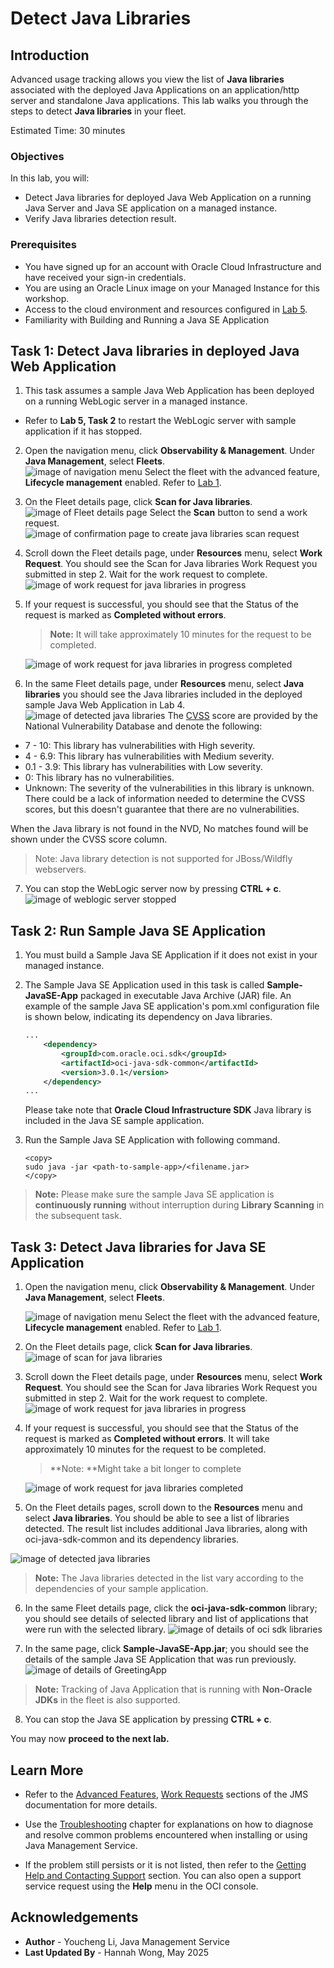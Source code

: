 # Detect Java Libraries

## Introduction

Advanced usage tracking allows you view the list of **Java libraries** associated with the deployed Java Applications on an application/http server and standalone Java applications.
This lab walks you through the steps to detect **Java libraries** in your fleet.

Estimated Time: 30 minutes

### Objectives

In this lab, you will:

* Detect Java libraries for deployed Java Web Application on a running Java Server and Java SE application on a managed instance.
* Verify Java libraries detection result.


### Prerequisites

* You have signed up for an account with Oracle Cloud Infrastructure and have received your sign-in credentials.
* You are using an Oracle Linux image on your Managed Instance for this workshop.
* Access to the cloud environment and resources configured in [Lab 5](?lab=track-java-servers).
* Familiarity with Building and Running a Java SE Application

## Task 1: Detect Java libraries in deployed Java Web Application

1. This task assumes a sample Java Web Application has been deployed on a running WebLogic server in a managed instance.
  * Refer to **Lab 5, Task 2** to restart the WebLogic server with sample application if it has stopped.

2. Open the navigation menu, click **Observability & Management**. Under **Java Management**, select **Fleets**.  
     ![image of navigation menu](images/console-navigation-jms.png)
       Select the fleet with the advanced feature, **Lifecycle management** enabled. Refer to  [Lab 1](?lab=set-up-and-enable-advanced-features-on-java-management-service).

3. On the Fleet details page, click **Scan for Java libraries**.
     ![image of Fleet details page](images/scan-java-libraries.png)
    Select the **Scan** button to send a work request.
     ![image of confirmation page to create java libraries scan request](images/scan-java-libraries-submit.png)

4. Scroll down the Fleet details page, under **Resources** menu, select **Work Request**. You should see the Scan for Java libraries Work Request you submitted in step 2. Wait for the work request to complete.
     ![image of work request for java libraries in progress](images/work-request-of-libraries-scan-in-progress.png)

5. If your request is successful, you should see that the Status of the request is marked as **Completed without errors**. 

     > **Note:** It will take approximately 10 minutes for the request to be completed.

     ![image of work request for java libraries in progress completed](images/work-request-of-libraries-scan-completed.png)

6. In the same Fleet details page, under **Resources** menu, select **Java libraries** you should see the Java libraries included in the deployed sample Java Web Application in Lab 4.
    ![image of detected java libraries](images/java-libraries-web.png)
    The [CVSS](https://www.oracle.com/security-alerts/cvssscoringsystem.html) score are provided by the National Vulnerability Database and denote the following: 
  - 7 - 10: This library has vulnerabilities with High severity. 
   - 4 - 6.9: This library has vulnerabilities with Medium severity. 
   - 0.1 - 3.9: This library has vulnerabilities with Low severity. 
   - 0: This library has no vulnerabilities.
   - Unknown: The severity of the vulnerabilities in this library is unknown. There could be a lack of information needed to determine the CVSS scores, but this doesn't guarantee that there are no vulnerabilities. 

  When the Java library is not found in the NVD, No matches found will be shown under the CVSS score column.
  > Note: Java library detection is not supported for JBoss/Wildfly webservers.

7. You can stop the WebLogic server now by pressing **CTRL + c**.
    ![image of weblogic server stopped](images/stop-weblogic-server.png)


## Task 2: Run Sample Java SE Application

1. You must build a Sample Java SE Application if it does not exist in your managed instance.
2. The Sample Java SE Application used in this task is called **Sample-JavaSE-App** packaged in executable Java Archive (JAR) file. An example of the sample Java SE application's pom.xml configuration file is shown below, indicating its dependency on Java libraries.
	```xml
	...
		<dependency>
			<groupId>com.oracle.oci.sdk</groupId>
			<artifactId>oci-java-sdk-common</artifactId>
			<version>3.0.1</version>
		</dependency>
	...
	```
	Please take note that **Oracle Cloud Infrastructure SDK** Java library is included in the Java SE sample application.

3. Run the Sample Java SE Application with following command.
	```
	<copy>
	sudo java -jar <path-to-sample-app>/<filename.jar>
	</copy>
	```
> **Note:** Please make sure the sample Java SE application is **continuously running** without interruption during **Library Scanning** in the subsequent task.

## Task 3: Detect Java libraries for Java SE Application

1. Open the navigation menu, click **Observability & Management**. Under **Java Management**, select **Fleets**.

    ![image of navigation menu](images/console-navigation-jms.png)
    Select the fleet with the advanced feature, **Lifecycle management** enabled. Refer to  [Lab 1](?lab=set-up-and-enable-advanced-features-on-java-management-service).

2. On the Fleet details page, click **Scan for Java libraries**.
    ![image of scan for java libraries](images/scan-java-libraries.png)

3. Scroll down the Fleet details page, under **Resources** menu, select **Work Request**. You should see the Scan for Java libraries Work Request you submitted in step 2. Wait for the work request to complete.  ![image of work request for java libraries in progress](images/work-request-of-libraries-scan-in-progress.png)

4. If your request is successful, you should see that the Status of the request is marked as **Completed without errors**. It will take approximately 10 minutes for the request to be completed.

     > **Note: **Might take a bit longer to complete

     ![image of work request for java libraries completed](images/work-request-of-libraries-scan-completed.png)

5. On the Fleet details pages, scroll down to the **Resources** menu and select **Java libraries**. You should be able to see a list of libraries detected. The result list includes additional Java libraries, along with oci-java-sdk-common and its dependency libraries.

  ![image of detected java libraries](images/java-libraries-oci.png)
> **Note:** The Java libraries detected in the list vary according to the dependencies of your sample application.

6. In the same Fleet details page, click the **oci-java-sdk-common** library; you should see details of selected library and list of applications that were run with the selected library. 
	![image of details of oci sdk libraries](images/java-se-app-info.png)

7. In the same page, click **Sample-JavaSE-App.jar**; you should see the details of the sample Java SE Application that was run previously.
	![image of details of GreetingApp](images/java-se-app-detail.png)

> **Note:** Tracking of Java Application that is running with **Non-Oracle JDKs** in the fleet is also supported.

8. You can stop the Java SE application by pressing **CTRL + c**.  

You may now **proceed to the next lab.**

## Learn More
* Refer to the [Advanced Features](https://docs.oracle.com/en-us/iaas/jms/doc/advanced-features.html), [Work Requests](https://docs.oracle.com/en-us/iaas/jms/doc/using-java-management-service.html#GUID-77AEEBC0-93A5-4E99-96D6-BEE0FEE4539F) sections of the JMS documentation for more details.

* Use the [Troubleshooting](https://docs.oracle.com/en-us/iaas/jms/doc/troubleshooting.html#GUID-2D613C72-10F3-4905-A306-4F2673FB1CD3) chapter for explanations on how to diagnose and resolve common problems encountered when installing or using Java Management Service.

* If the problem still persists or it is not listed, then refer to the [Getting Help and Contacting Support](https://docs.oracle.com/en-us/iaas/Content/GSG/Tasks/contactingsupport.htm) section. You can also open a support service request using the **Help** menu in the OCI console.

## Acknowledgements

* **Author** - Youcheng Li, Java Management Service
* **Last Updated By** - Hannah Wong, May 2025
